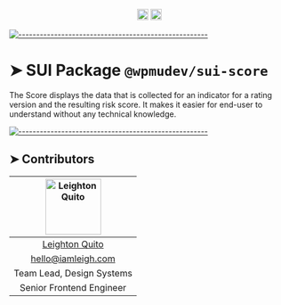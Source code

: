 <!-- ⚠️ This README has been generated from the file(s) "../../../../blueprint.md" ⚠️-->
<p align="center">
		<a href="pkg.homepage"><img alt="Package Version" src="https://img.shields.io/badge/Package-1.0.0-green.svg" height="20"/></a>
<a href="GPL-3.0"><img alt="License" src="https://img.shields.io/badge/License-GPL_3.0-blue.svg" height="20"/></a>
	</p>



[![-----------------------------------------------------](https://raw.githubusercontent.com/andreasbm/readme/master/assets/lines/colored.png)](#sui-package--pkgname-)

# ➤ SUI Package `@wpmudev/sui-score`

The Score displays the data that is collected for an indicator for a rating version and the resulting risk score. It makes it easier for end-user to understand without any technical knowledge.


[![-----------------------------------------------------](https://raw.githubusercontent.com/andreasbm/readme/master/assets/lines/colored.png)](#contributors)

## ➤ Contributors
	

| [<img alt="Leighton Quito" src="https://avatars.githubusercontent.com/u/2328848?v=4" width="100">](https://iamleigh.com) |
|:--------------------------------------------------:|
| [Leighton Quito](https://iamleigh.com)           |
| [hello@iamleigh.com](mailto:hello@iamleigh.com)  |
| Team Lead, Design Systems                        |
| Senior Frontend Engineer                         |
